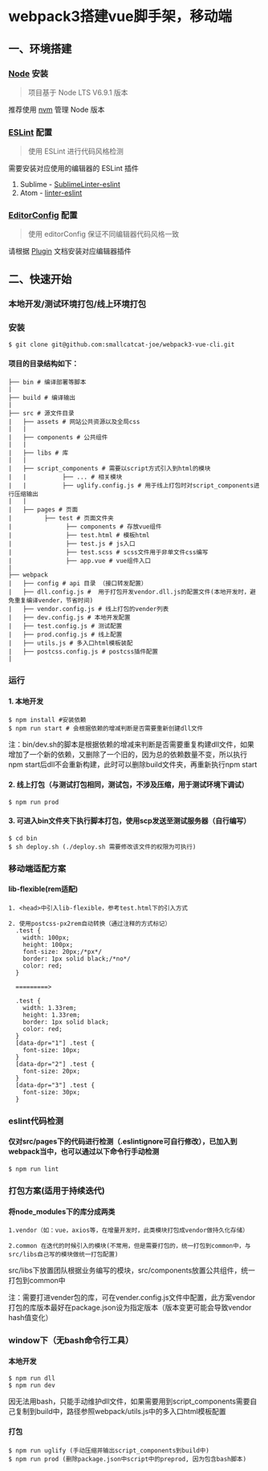# webpack3搭建vue脚手架，移动端

## 一、环境搭建
### [Node](https://nodejs.org/) 安装

> 项目基于 Node LTS V6.9.1 版本

推荐使用 [nvm](https://github.com/creationix/nvm) 管理 Node 版本

### [ESLint](http://eslint.org/) 配置

> 使用 ESLint 进行代码风格检测

需要安装对应使用的编辑器的 ESLint 插件

1. Sublime - [SublimeLinter-eslint](https://github.com/roadhump/SublimeLinter-eslint)
2. Atom - [linter-eslint](https://github.com/AtomLinter/linter-eslint)

### [EditorConfig](http://editorconfig.org/) 配置

> 使用 editorConfig 保证不同编辑器代码风格一致

请根据 [Plugin](http://editorconfig.org/#download) 文档安装对应编辑器插件

## 二、快速开始

### 本地开发/测试环境打包/线上环境打包

### 安装

```shell
$ git clone git@github.com:smallcatcat-joe/webpack3-vue-cli.git
```

#### 项目的目录结构如下：
```shell
├── bin # 编译部署等脚本
|
├── build # 编译输出
|
├── src # 源文件目录
|   ├── assets # 网站公共资源以及全局css
|   |
|   ├── components # 公共组件
|   |
|   ├── libs # 库
|   |
|   ├── script_components # 需要以script方式引入到html的模块
|   |          ├── ... # 相关模块
|   |          ├── uglify.config.js # 用于线上打包时对script_components进行压缩输出
|   |
|   ├── pages # 页面
|         ├── test # 页面文件夹
|               ├── components # 存放vue组件
|               ├── test.html # 模板html
|               ├── test.js # js入口
|               ├── test.scss # scss文件用于非单文件css编写
|               ├── app.vue # vue组件入口
|
├── webpack
|   ├── config # api 目录 （接口转发配置）
|   ├── dll.config.js #  用于打包开发vendor.dll.js的配置文件(本地开发时，避免重复编译vender，节省时间)
|   ├── vendor.config.js # 线上打包的vender列表
|   ├── dev.config.js # 本地开发配置
|   ├── test.config.js # 测试配置
|   ├── prod.config.js # 线上配置
|   ├── utils.js # 多入口html模板装配
|   ├── postcss.config.js # postcss插件配置
|
```

### 运行

#### 1. 本地开发

```
$ npm install #安装依赖
$ npm run start # 会根据依赖的增减判断是否需要重新创建dll文件
```

注：bin/dev.sh的脚本是根据依赖的增减来判断是否需要重复构建dll文件，如果增加了一个新的依赖，又删除了一个旧的，因为总的依赖数量不变，所以执行npm start后dll不会重新构建，此时可以删除build文件夹，再重新执行npm start


#### 2. 线上打包（与测试打包相同，测试包，不涉及压缩，用于测试环境下调试）

```
$ npm run prod
```

#### 3. 可进入bin文件夹下执行脚本打包，使用scp发送至测试服务器（自行编写）

```
$ cd bin
$ sh deploy.sh (./deploy.sh 需要修改该文件的权限为可执行)
```

### 移动端适配方案

#### lib-flexible(rem适配)

```
1. <head>中引入lib-flexible，参考test.html下的引入方式

2. 使用postcss-px2rem自动转换（通过注释的方式标记）
  .test {
    width: 100px;
    height: 100px;
    font-size: 20px;/*px*/
    border: 1px solid black;/*no*/
    color: red;
  }

  =========>

  .test {
    width: 1.33rem;
    height: 1.33rem;
    border: 1px solid black;
    color: red;
  }
  [data-dpr="1"] .test {
    font-size: 10px;
  }
  [data-dpr="2"] .test {
    font-size: 20px;
  }
  [data-dpr="3"] .test {
    font-size: 30px;
  }
```

### eslint代码检测

#### 仅对src/pages下的代码进行检测（.eslintignore可自行修改），已加入到webpack当中，也可以通过以下命令行手动检测

```
$ npm run lint
```

### 打包方案(适用于持续迭代)

#### 将node_modules下的库分成两类
```
1.vendor（如：vue，axios等，在增量开发时，此类模块打包成vendor做持久化存储）

2.common 在迭代的时候引入的模块(不常用，但是需要打包的，统一打包到common中，与src/libs自己写的模块做统一打包配置)
```
src/libs下放置团队根据业务编写的模块，src/components放置公共组件，统一打包到common中

注：需要打进vender包的库，可在vender.config.js文件中配置，此方案vendor打包的库版本最好在package.json设为指定版本（版本变更可能会导致vendor hash值变化）

### window下（无bash命令行工具）

#### 本地开发

```
$ npm run dll
$ npm run dev
```

因无法用bash，只能手动维护dll文件，如果需要用到script_components需要自己复制到build中，路径参照webpack/utils.js中的多入口html模板配置

#### 打包

```
$ npm run uglify (手动压缩并输出script_components到build中)
$ npm run prod (删除package.json中script中的preprod, 因为包含bash脚本)
```
